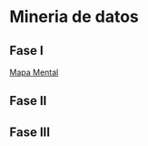 # Mineria de datos
## Fase I
[Mapa Mental](https://github.com/Evelinmendoza/Mineria-de-datos/blob/main/Mapamental_1_1795417.pdf)
## Fase II

## Fase III
